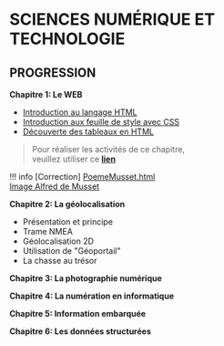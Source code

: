 # SCIENCES NUMÉRIQUE ET TECHNOLOGIE

## PROGRESSION

__Chapitre 1: Le WEB__  
- [Introduction au langage HTML](./pdf/web/Act1-introduction-au-html.pdf)   
- [Introduction aux feuille de style avec CSS](./pdf/web/Act2-feuille-de-style-CSS.pdf)  
- [Découverte des tableaux en HTML](./pdf/web/Act3-HTML-tableau.pdf)  
> Pour réaliser les activités de ce chapitre,  
> veuillez utiliser ce [__lien__](https://codebetter.lucaswillems.com/) 

!!! info [Correction]
  [PoemeMusset.html](./pdf/web/poemeMusset.html)   
  [Image Alfred de Musset](./pdf/web/ADM.png)
  
__Chapitre 2: La géolocalisation__  
- Présentation et principe  
- Trame NMEA  
- Géolocalisation 2D  
- Utilisation de "Géoportail"  
- La chasse au trésor  

__Chapitre 3: La photographie numérique__  

__Chapitre 4: La numération en informatique__  

__Chapitre 5: Information embarquée__  

__Chapitre 6: Les données structurées__  
